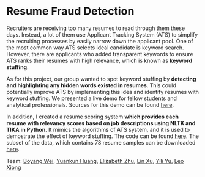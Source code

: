 # Resume Fraud Detection

Recruiters are receiving too many resumes to read through them these days.  Instead, a lot of them use Applicant Tracking System (ATS) to simplify the recruiting processes by easily narrow down the applicant pool. One of the most common way ATS selects ideal candidate is keyword search. However, there are applicants who added transparent keywords to ensure ATS ranks their resumes with high relevance, which is known as <b>keyword stuffing</b>.

As for this project, our group wanted to spot keyword stuffing by <b>detecting and highlighting any hidden words existed in resumes</b>. This could potentially improve ATS by implementing this idea and identify resumes with keyword stuffing. We presented a live demo for fellow students and analytical professionals. Sources for this demo can be found [here](https://github.com/peterwei425/Resume-Fraud-Detection/tree/master/Demo). 

In addition, I created a resume scoring system <b>which provides each resume with relevancy scores based on job descriptions using NLTK and TIKA in Python</b>. It mimics the algorithms of ATS system, and it is used to demostrate the effect of keyword stuffing. The code can be found [here](https://github.com/peterwei425/Resume-Fraud-Detection/blob/master/Resume_Scoring_System.ipynb). The subset of the data, which contains 78 resume samples can be downloaded [here](https://github.com/peterwei425/Resume-Fraud-Detection/blob/master/resume_samples.zip). 

Team: [Boyang Wei](https://www.linkedin.com/in/boyang-wei/), [Yuankun Huang](https://www.linkedin.com/in/yuankun-tyler-huang-94114b127/), [Elizabeth Zhu](https://www.linkedin.com/in/elizabethyizhu/), [Lin Xu](https://www.linkedin.com/in/lin-xu-8182ab15a/), [Yili Yu](https://www.linkedin.com/in/yili-yu-173b62179/), [Leo Xiong](https://www.linkedin.com/in/chuchen-leo-xiong/)

